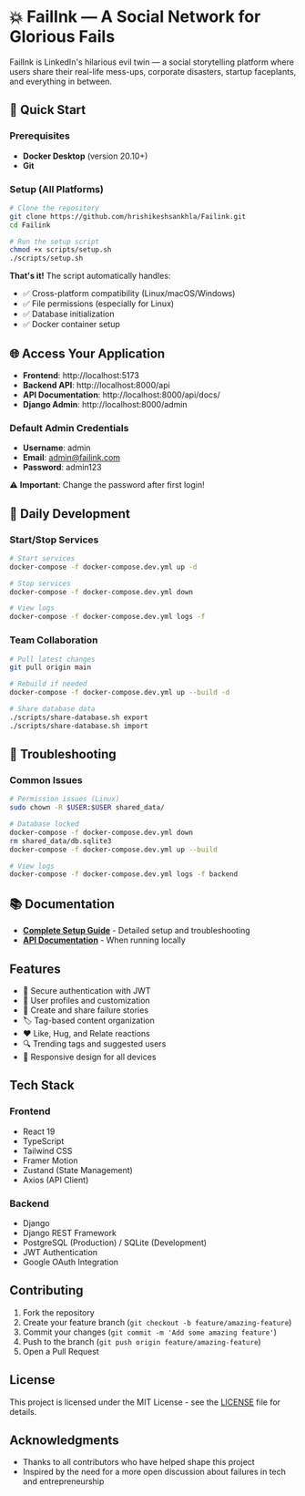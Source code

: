 # 💥 FailInk — A Social Network for Glorious Fails

FailInk is LinkedIn's hilarious evil twin — a social storytelling platform where users share their real-life mess-ups, corporate disasters, startup faceplants, and everything in between.

## 🚀 Quick Start

### Prerequisites
- **Docker Desktop** (version 20.10+)
- **Git**

### Setup (All Platforms)
```bash
# Clone the repository
git clone https://github.com/hrishikeshsankhla/Failink.git
cd Failink

# Run the setup script
chmod +x scripts/setup.sh
./scripts/setup.sh
```

**That's it!** The script automatically handles:
- ✅ Cross-platform compatibility (Linux/macOS/Windows)
- ✅ File permissions (especially for Linux)
- ✅ Database initialization
- ✅ Docker container setup

## 🌐 Access Your Application

- **Frontend**: http://localhost:5173
- **Backend API**: http://localhost:8000/api
- **API Documentation**: http://localhost:8000/api/docs/
- **Django Admin**: http://localhost:8000/admin

### Default Admin Credentials
- **Username**: admin
- **Email**: admin@failink.com
- **Password**: admin123

⚠️ **Important**: Change the password after first login!

## 📝 Daily Development

### Start/Stop Services
```bash
# Start services
docker-compose -f docker-compose.dev.yml up -d

# Stop services
docker-compose -f docker-compose.dev.yml down

# View logs
docker-compose -f docker-compose.dev.yml logs -f
```

### Team Collaboration
```bash
# Pull latest changes
git pull origin main

# Rebuild if needed
docker-compose -f docker-compose.dev.yml up --build -d

# Share database data
./scripts/share-database.sh export
./scripts/share-database.sh import
```

## 🔧 Troubleshooting

### Common Issues
```bash
# Permission issues (Linux)
sudo chown -R $USER:$USER shared_data/

# Database locked
docker-compose -f docker-compose.dev.yml down
rm shared_data/db.sqlite3
docker-compose -f docker-compose.dev.yml up --build

# View logs
docker-compose -f docker-compose.dev.yml logs -f backend
```

## 📚 Documentation

- **[Complete Setup Guide](SETUP.md)** - Detailed setup and troubleshooting
- **[API Documentation](http://localhost:8000/api/docs/)** - When running locally

## Features

- 🔐 Secure authentication with JWT
- 👤 User profiles and customization
- 📝 Create and share failure stories
- 🏷️ Tag-based content organization
- ❤️ Like, Hug, and Relate reactions
- 🔍 Trending tags and suggested users
- 📱 Responsive design for all devices

## Tech Stack

### Frontend
- React 19
- TypeScript
- Tailwind CSS
- Framer Motion
- Zustand (State Management)
- Axios (API Client)

### Backend
- Django
- Django REST Framework
- PostgreSQL (Production) / SQLite (Development)
- JWT Authentication
- Google OAuth Integration

## Contributing

1. Fork the repository
2. Create your feature branch (`git checkout -b feature/amazing-feature`)
3. Commit your changes (`git commit -m 'Add some amazing feature'`)
4. Push to the branch (`git push origin feature/amazing-feature`)
5. Open a Pull Request

## License

This project is licensed under the MIT License - see the [LICENSE](LICENSE) file for details.

## Acknowledgments

- Thanks to all contributors who have helped shape this project
- Inspired by the need for a more open discussion about failures in tech and entrepreneurship 